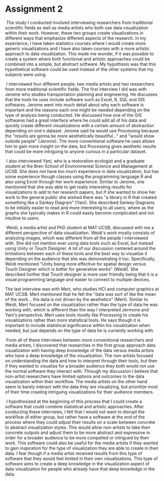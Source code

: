 # Assignment 2

​	The study I conducted involved interviewing researchers from traditional scientific fields as well as media artists who both use data visualization within their work. However, these two groups create visualizations in different ways that emphasize different aspects of the research. In my experience, I have taken statistics courses where I would create more generic visualizations and I have also taken courses with a more artistic approach to data visualization. This made me wonder, if it was possible to create a system where both functional and artistic approaches could be combined into a simple, but abstract software. My hypothesis was that this hypothetical software could be used instead of the other systems that my subjects were using.

​	I interviewed four different people, two media artists and two researchers from more traditional scientific fields. The first interview I did was with Jerome who studies transportation planning and engineering. He discusses that the tools he uses include software such as Excel, R, SQL and GIS softwares. Jerome went into much detail about why each software is important and the reasons each one might be needed depending on the type of analysis being conducted. He discussed how one of the GIS softwares had a great interface where he could add all of his data and quickly create different visualizations with a certain amount of abstraction depending on one's dataset. Jerome said he would use Processing because the "results are gonna be more aesthetically beautiful..." and "would show outside people" (Jerome). The more conventional software he uses allows him to gain more insight on the data, but Processing gives aesthetic results that could be more intriguing to anyone curious in a particular dataset. 

​	I also interviewed Yani, who is a restoration ecologist and a graduate student at the Bren School of Environmental Science and Management at UCSB. She does not have too much experience in data visualization, but has some experience though classes using the programming language R and also using Excel through her work experience. Similar to Jerome, she mentioned that she was able to get really interesting results for visualizations to add to her research papers, but if she wanted to show her work to the general public she wished there was "a library in R that created something like a Sankey Diagram" (Yani). She described Sankey Diagrams to be initially easier to read and more interesting to all users, where as the graphs she typically makes in R could easily become complicated and not intuitive to users. 

​	Weidi, a media artist and PhD student at MAT UCSB, discussed with me a different perspective of data visualization. Weidi's work mostly consists of analyzing images, which was different from all the people I interviewed with. She did not mention ever using data tools such as Excel, but instead using Unity or Touch Designer. A lot of our discussion centered around the limitations between each of these tools and the best way to visualize it depending on the audience that she was demonstrating it too. Specifically, Weidi mentioned "Unity being more effective for spatial design versus Touch Designer which is better for generative works" (Weidi). She described further that Touch designer is more user friendly being that it is a visual programming language and easier to connect to multiple devices. 	

The last interview was with Mert, who studies HCI and computer graphics at MAT UCSB. Mert mentioned that he felt the "data was sort of like the mean of the work... the data is not driven by the aesthetics" (Mert). Similar to Weidi, Mert focused on the visualization rather than the type of data he was working with, which is different than the way I interpreted Jermone and Yani's perspective. Mert uses tools mostly like Processing to create his visualizations rather than more statistical tools. He says though it is important to include statistical significance within his visualization when needed, but just depends on the type of data he is currently working with. 

​	From all of these interviews between more conventional researchers and media artists, I discovered that researches in the first group approach data visualization with having deep knowledge of the data versus media artists who have a deep knowledge of the visualization. The non-artists focused on understanding the data and how to interpret through their tools, but then if they wanted to visualize for a broader audience they both would not use the normal software they interact with. Through my discussion I believe that non-artist researchers have limited options and outcomes to the data visualization within their workflow. The media artists on the other hand seem to barely interact with the data they are visualizing, but prioritize most of their time creating intriguing visualizations for their audience members. 

​	I hypothesized at the beginning of this process that I could create a software that could combine statistical and artistic approaches. After conducting these interviews, I felt that I would not want to disrupt the workflow of either group, but rather have a software at the end of the process where they could adjust their results on a scale between concrete to abstract visualization styles. This would allow non-artists to take their concrete outputs and adjust them to be more abstract and expressive in order for a broader audience to be more compelled or intrigued by their work. This software could also be useful for the media artists if they wanted to gain inspiration for the type of visualization they are able to create in their data. I fear though if a media artist received results from this type of software that they would feel limited in their own visualizations. This type of software aims to create a deep knowledge in the visualization aspect of data visualization for people who already have that deep knowledge in the data. 
